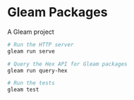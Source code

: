 # Gleam Packages

A Gleam project

```sh
# Run the HTTP server
gleam run serve

# Query the Hex API for Gleam packages
gleam run query-hex

# Run the tests
gleam test
```

